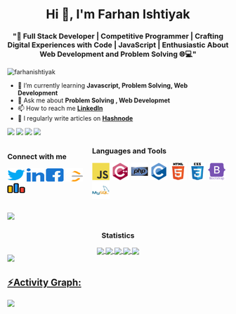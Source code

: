 <h1 align="center">Hi 👋, I'm Farhan Ishtiyak</h1>
<h3 align="center">"🚀 Full Stack Developer | Competitive Programmer | Crafting Digital Experiences with Code | JavaScript | Enthusiastic About Web Development and Problem Solving 🌐💻"</h3>
<p align="left"> <img src="https://komarev.com/ghpvc/?username=farhanishtiyak&label=Profile%20views&color=0e75b6&style=flat" alt="farhanishtiyak" /> </p>

- 🌱 I’m currently learning **Javascript, Problem Solving, Web Development**
- 💬 Ask me about **Problem Solving , Web Developmet**
- 📫 How to reach me **[LinkedIn](https://www.linkedin.com/in/farhanishtiyak/)**
- 📝 I regularly write articles on **[Hashnode](https://hashnode.com/@farhanishtiyak)**

<div> <a href="https://twitter.com/FarhanIshtiyak" target="_blank"><img src="https://img.shields.io/badge/Twitter-1DA1F2?style=for-the-badge&logo=twitter&logoColor=white" target="_blank"></a>
<a href="https://www.linkedin.com/in/farhanishtiyak" target="_blank"><img src="https://img.shields.io/badge/LinkedIn-0077B5?style=for-the-badge&logo=linkedin&logoColor=white" target="_blank"></a>
<a href="https://github.com/farhanishtiyak" target="_blank"><img src="https://img.shields.io/badge/GitHub-100000?style=for-the-badge&logo=github&logoColor=white" target="_blank"></a>
<a href = "mailto:farhanishtiyaksezar@gmail.com"><img src="https://img.shields.io/badge/-Gmail-%23333?style=for-the-badge&logo=gmail&logoColor=white" target="_blank"></a>
</div>

<div style="display: flex; justify-content: space-between; align-items: center;">
  <div>
    <h3 align="left">Connect with me</h3>
    <p align="left">
      <a href="https://twitter.com/FarhanIshtiyak" target="blank"><img align="center" src="https://raw.githubusercontent.com/teamedwardforever/Readme-Generator/71f25dd8b98329b168142a6b782a107b75eab178/svg/Social/twitter.svg" alt="FarhanIshtiyak" height="30" width="40" /></a>
      <a href="https://linkedin.com/in/farhanishtiyak" target="blank"><img align="center" src="https://raw.githubusercontent.com/teamedwardforever/Readme-Generator/71f25dd8b98329b168142a6b782a107b75eab178/svg/Social/linked-in-alt.svg" alt="farhanishtiyak" height="30" width="40" /></a>
      <a href="https://fb.com/farhan.ishtiyak.92" target="blank"><img align="center" src="https://raw.githubusercontent.com/teamedwardforever/Readme-Generator/71f25dd8b98329b168142a6b782a107b75eab178/svg/Social/facebook.svg" alt="farhan.ishtiyak.92" height="30" width="40" /></a>
      <a href="https://www.leetcode.com/farhanishtiyak" target="blank"><img align="center" src="https://raw.githubusercontent.com/teamedwardforever/Readme-Generator/71f25dd8b98329b168142a6b782a107b75eab178/svg/Social/leet-code.svg" alt="farhanishtiyak" height="30" width="40" /></a>
      <a href="https://codeforces.com/profile/IshtiyakSezar" target="blank"><img align="center" src="https://raw.githubusercontent.com/teamedwardforever/Readme-Generator/71f25dd8b98329b168142a6b782a107b75eab178/svg/Social/codeforces.svg" alt="IshtiyakSezar" height="30" width="40" /></a>
    </p>
  </div>
  <div>
    <h3 align="left">Languages and Tools</h3>
    <p align="left">
      <img src="https://raw.githubusercontent.com/teamedwardforever/Readme-Generator/71f25dd8b98329b168142a6b782a107b75eab178/svg/Skills/Languages/javascript-original.svg" alt="Javascript" width="40" height="40"/>
      <img src="https://raw.githubusercontent.com/teamedwardforever/Readme-Generator/71f25dd8b98329b168142a6b782a107b75eab178/svg/Skills/Languages/cplusplus-original.svg" alt="CPP" width="40" height="40"/>
      <img src="https://raw.githubusercontent.com/teamedwardforever/Readme-Generator/71f25dd8b98329b168142a6b782a107b75eab178/svg/Skills/Languages/php-original.svg" alt="PHP" width="40" height="40"/>
      <img src="https://raw.githubusercontent.com/teamedwardforever/Readme-Generator/71f25dd8b98329b168142a6b782a107b75eab178/svg/Skills/Languages/c-original.svg" alt="C" width="40" height="40"/>
      <img src="https://raw.githubusercontent.com/teamedwardforever/Readme-Generator/71f25dd8b98329b168142a6b782a107b75eab178/svg/Skills/Frontend/html5-original-wordmark.svg" alt="HTML" width="40" height="40"/>
      <img src="https://raw.githubusercontent.com/teamedwardforever/Readme-Generator/71f25dd8b98329b168142a6b782a107b75eab178/svg/Skills/Frontend/css3-original-wordmark.svg" alt="Css" width="40" height="40"/>
      <img src="https://raw.githubusercontent.com/teamedwardforever/Readme-Generator/71f25dd8b98329b168142a6b782a107b75eab178/svg/Skills/Frontend/bootstrap-plain-wordmark.svg" alt="Bootstrap" width="40" height="40"/>
      <img src="https://raw.githubusercontent.com/teamedwardforever/Readme-Generator/71f25dd8b98329b168142a6b782a107b75eab178/svg/Skills/Database/mysql-original-wordmark.svg" alt="Mysql" width="40" height="40"/>
    </p>
  </div>
</div>


<img src="https://user-images.githubusercontent.com/73097560/115834477-dbab4500-a447-11eb-908a-139a6edaec5c.gif"><h3 align="center">Statistics</h3>
<div align="center">
<a href="https://github.com/farhanishtiyak">
<img align="center" src="http://github-profile-summary-cards.vercel.app/api/cards/stats?username=farhanishtiyak&theme=2077" height="180em" />
<img align="center" src="http://github-profile-summary-cards.vercel.app/api/cards/most-commit-language?username=farhanishtiyak&theme=2077" height="180em" />
<img align="center" src="http://github-profile-summary-cards.vercel.app/api/cards/repos-per-language?username=farhanishtiyak&theme=2077" height="180em" />
<img align="center" src="http://github-profile-summary-cards.vercel.app/api/cards/productive-time?username=farhanishtiyak&theme=2077" height="180em" />
<img align="center" src="http://github-profile-summary-cards.vercel.app/api/cards/profile-details?username=farhanishtiyak&theme=2077" height="180em" />
</div>
<img src="https://user-images.githubusercontent.com/73097560/115834477-dbab4500-a447-11eb-908a-139a6edaec5c.gif"><h2 align="left">⚡Activity Graph:</h2>
<img align="center" src="https://github-readme-activity-graph.vercel.app/graph?username=farhanishtiyak&theme=redical"/>
